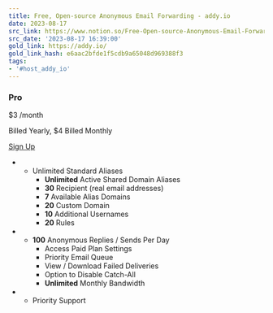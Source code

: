 ```yaml
---
title: Free, Open-source Anonymous Email Forwarding - addy.io
date: 2023-08-17
src_link: https://www.notion.so/Free-Open-source-Anonymous-Email-Forwarding-addy-io-616b9b1c058141ddae9fb15512ce6f0b
src_date: '2023-08-17 16:39:00'
gold_link: https://addy.io/
gold_link_hash: e6aac2bfde1f5cdb9a65048d969388f3
tags:
- '#host_addy_io'
---
```



### Pro



$3
/month



Billed Yearly, $4
 Billed Monthly


[Sign
 Up](https://app.addy.io/register)
* + Unlimited Standard Aliases
	+ **Unlimited** Active Shared Domain Aliases
	+ **30** Recipient (real email addresses)
	+ **7** Available Alias Domains
	+ **20** Custom Domain
	+ **10** Additional Usernames
	+ **20** Rules
* + **100** Anonymous Replies / Sends Per Day
	+ Access Paid Plan Settings
	+ Priority Email Queue
	+ View / Download Failed Deliveries
	+ Option to Disable Catch-All
	+ **Unlimited** Monthly Bandwidth
* + Priority Support